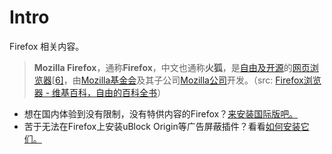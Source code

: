 # Intro

Firefox 相关内容。

> **Mozilla Firefox**，通称**Firefox**，中文也通称**火狐**，是[自由及开源](https://zh.wikipedia.org/wiki/自由及开放源代码软件)的[网页浏览器](https://zh.wikipedia.org/wiki/網頁瀏覽器)[[6\]](https://zh.wikipedia.org/zh-cn/Firefox瀏覽器#cite_note-lwn_trademark-6)，由[Mozilla基金会](https://zh.wikipedia.org/wiki/Mozilla基金會)及其子公司[Mozilla公司](https://zh.wikipedia.org/wiki/Mozilla公司)开发。（src: [Firefox浏览器 - 维基百科，自由的百科全书](https://zh.wikipedia.org/zh-cn/Firefox瀏覽器)）

- 想在国内体验到没有限制，没有特供内容的Firefox？[来安装国际版吧。](./install.md)
- 苦于无法在Firefox上安装uBlock Origin等广告屏蔽插件？看看[如何安装它们。](./install-adblock-addons.md)


